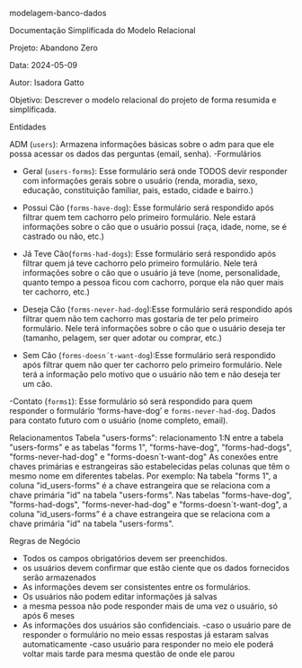  modelagem-banco-dados

 Documentação Simplificada do Modelo Relacional

Projeto: Abandono Zero

Data: 2024-05-09

Autor: Isadora Gatto

Objetivo: Descrever o modelo relacional do projeto de forma resumida e simplificada.

Entidades

ADM (`users`): Armazena informações básicas sobre o adm para que ele possa acessar os dados das perguntas (email, senha).
-Formulários
  - Geral (`users-forms`): Esse formulário será onde TODOS devir responder com informações gerais sobre o usuário (renda, moradia, sexo, educação, constituição familiar, pais, estado, cidade e bairro.)

  - Possui Cão (`forms-have-dog`): Esse formulário será respondido após filtrar quem tem cachorro pelo primeiro formulário. Nele estará informações sobre o cão que o usuário possui (raça, idade, nome, se é castrado ou não, etc.)

  - Já Teve Cão(`forms-had-dogs`): Esse formulário será respondido após filtrar quem já teve cachorro pelo primeiro formulário. Nele terá informações sobre o cão que o usuário já teve (nome, personalidade, quanto tempo a pessoa ficou com cachorro, porque ela não quer mais ter cachorro, etc.)

  - Deseja Cão (`forms-never-had-dog`):Esse formulário será respondido após filtrar quem não tem cachorro mas gostaria de ter pelo primeiro formulário. Nele terá informações sobre o cão que o usuário deseja ter (tamanho, pelagem, ser quer adotar ou comprar,  etc.)

  - Sem Cão (`forms-doesn´t-want-dog`):Esse formulário será respondido após filtrar quem não quer ter cachorro pelo primeiro formulário. Nele terá a informação pelo motivo que o usuário não tem e não deseja ter um cão.

-Contato (`forms1`): Esse formulário só será respondido para quem responder o formulário ‘forms-have-dog’ e `forms-never-had-dog`. Dados para contato futuro com o usuário (nome completo, email).


Relacionamentos
Tabela "users-forms": relacionamento 1:N entre a tabela "users-forms" e as tabelas "forms 1", "forms-have-dog", "forms-had-dogs", "forms-never-had-dog" e "forms-doesn´t-want-dog"
As conexões entre chaves primárias e estrangeiras são estabelecidas pelas colunas que têm o mesmo nome em diferentes tabelas. Por exemplo:
Na tabela "forms 1", a coluna "id_users-forms" é a chave estrangeira que se relaciona com a chave primária "id" na tabela "users-forms".
Nas tabelas "forms-have-dog", "forms-had-dogs", "forms-never-had-dog" e "forms-doesn´t-want-dog", a coluna "id_users-forms” é a chave estrangeira que se relaciona com a chave primária "id" na tabela "users-forms".



 Regras de Negócio

- Todos os campos obrigatórios devem ser preenchidos.
- os usuários devem confirmar que estão ciente que os dados fornecidos serão armazenados 
- As informações devem ser consistentes entre os formulários.
- Os usuários não podem editar informações já salvas
- a mesma pessoa não pode responder mais de uma vez o usuário, só após 6 meses
- As informações dos usuários são confidenciais.
-caso o usuário pare de responder o formulário no meio essas respostas já estaram salvas automaticamente 
-caso usuário para responder no meio ele poderá voltar mais tarde para mesma questão de onde ele parou 


